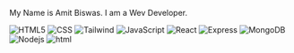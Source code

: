 

My Name is Amit Biswas. I am a Wev Developer.







<p>
  <img alt="HTML5" src="https://img.shields.io/badge/-HTML5-E34F26?style=flat-square&logo=html5&logoColor=white" />
  <img alt="CSS" src="https://img.shields.io/badge/CSS-BLUE" />
  <img alt="Tailwind" src="https://img.shields.io/badge/Tailwind-css-sky" />
  <img alt="JavaScript" src="https://img.shields.io/badge/Java-Script-yellow" />
  <img alt="React" src="https://img.shields.io/badge/react-skyblue" />
  <img alt="Express" src="https://img.shields.io/badge/Express-blue" />
  <img alt="MongoDB" src="https://img.shields.io/badge/-MongoDB-13aa52?style=flat-square&logo=mongodb&logoColor=white" />
  <img alt="Nodejs" src="https://img.shields.io/badge/-Nodejs-43853d?style=flat-square&logo=Node.js&logoColor=white" />
  <img className="w-10" alt="html" src="https://upload.wikimedia.org/wikipedia/commons/thumb/6/61/HTML5_logo_and_wordmark.svg/800px-HTML5_logo_and_wordmark.svg.png" />
</p>
